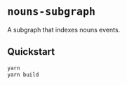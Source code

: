 # `nouns-subgraph`

A subgraph that indexes nouns events.

## Quickstart

```sh
yarn
yarn build
```
